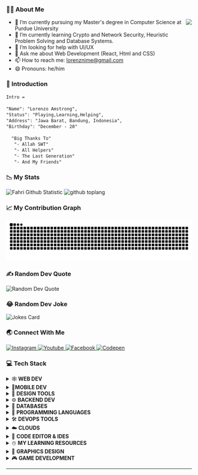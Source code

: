 ### 👨‍💻 About Me

<img align="right" height="175" src="https://user-images.githubusercontent.com/74038190/225813708-98b745f2-7d22-48cf-9150-083f1b00d6c9.gif"  />

<div align="left">

- 🔭 I’m currently pursuing my Master's degree in Computer Science at Purdue University
- 🌱 I’m currently learning Crypto and Network Security, Heuristic Problem Solving and Database Systems.
- 🤔 I’m looking for help with UI/UX
- 💬 Ask me about Web Development (React, Html and CSS)
- 📫 How to reach me: lorenznime@gmail.com
- 😄 Pronouns: he/him
  
</div>

### 💓 Introduction
```
Intro =

"Name": "Lorenzo Amstrong",
"Status": "Playing,Learning,Helping",
"Address": "Jawa Barat, Bandung, Indonesia",
"Birthday": "December - 20"
   
  "Big Thanks To"
   "- Allah SWT"
   "- All Helpers"
   "- The Last Generation"
   "- And My Friends"
```

### 📉 My Stats

![Fahri Github Statistic](https://github-readme-stats.vercel.app/api?username=Lorenzxs&layout=compact&show_icons=true&theme=highcontrast&show_owner=true)
![github toplang](https://github-readme-stats.vercel.app/api/top-langs/?username=Lorenzxz&layout=compact&theme=highcontrast)

### 📈 My Contribution Graph
![Snake Contribution Animation](https://raw.githubusercontent.com/adeeteya/adeeteya/output/snake.svg)

### ✍️ Random Dev Quote
![Random Dev Quote](https://quotes-github-readme.vercel.app/api?type=horizontal&theme=dark)

### 😂 Random Dev Joke
![Jokes Card](https://readme-jokes.vercel.app/api?hideBorder)

### 🌏 Connect With Me

<a href="https://www.instagram.com/lorenzxz"> 
    <img src="https://img.shields.io/badge/Instagram-E4405F?style=for-the-badge&logo=instagram&logoColor=white" title="Instagram"  alt="Instagram"/>
</a>
<a href="https://www.youtube.com/@lorenzxz"> 
    <img src="https://img.shields.io/badge/YouTube-FF0000?style=for-the-badge&logo=youtube&logoColor=white" title="Youtube"  alt="Youtube"/>
</a>
<!-- <a href="mailto:lorenzxz@gmail.com"> 
    <img src="https://img.shields.io/badge/Gmail-D14836?style=for-the-badge&logo=gmail&logoColor=white" title="Gmail"  alt="Gmail"/>
</a> -->
<!-- <a href="https://www.github.com/lorenzxz"> 
    <img src="https://img.shields.io/badge/GitHub-100000?style=for-the-badge&logo=github&logoColor=white" title="GitHub"  alt="GitHub"/>
</a> -->
<!-- <a href="https://twitter.com/lorenzxza"> 
    <img src="https://img.shields.io/badge/Twitter-1DA1F2?style=for-the-badge&logo=twitter&logoColor=white" title="Twitter"  alt="Twitter"/>
</a> -->
<a href="https://www.facebook.com/profile.php?=100087370156118"> 
    <img src="https://img.shields.io/badge/Facebook-%231877F2.svg?style=for-the-badge&logo=Facebook&logoColor=white" title="Facebook"  alt="Facebook"/>
</a>
<!--<a  href="https://www.linkedin.com/company/hi-coders/">
    <img src="https://img.shields.io/badge/LinkedIn-0077B5?style=for-the-badge&logo=linkedin&logoColor=white" title="LinkedIn"  alt="LinkedIn"/>
</a>-->
<a href="https://codepen.io/lorenzxz"> 
    <img src="https://img.shields.io/badge/Codepen-000000?style=for-the-badge&logo=codepen&logoColor=white" title="Codepen"  alt="Codepen"/>
</a>
<br />

### 💻 Tech Stack

<details>
  <summary>🕸️ <b>WEB DEV</b></summary>
  
  [![HTML](https://img.shields.io/badge/HTML5-E34F26?style=for-the-badge&logo=html5&logoColor=white "HTML")][repo]
  [![CSS3](https://img.shields.io/badge/CSS3-1572B6?style=for-the-badge&logo=css3&logoColor=white "CSS")][repo]
  [![JavaScript](https://img.shields.io/badge/JavaScript-F7DF1E?style=for-the-badge&logo=javascript&logoColor=black "JavaScript")][repo]
  [![Typescript](https://img.shields.io/badge/TypeScript-007ACC?style=for-the-badge&logo=typescript&logoColor=white "Typescript")][repo]
  [![React](https://img.shields.io/badge/React-20232A?style=for-the-badge&logo=react&logoColor=61DAFB "React")][repo]
  [![Next JS](https://img.shields.io/badge/Next-black?style=for-the-badge&logo=next.js&logoColor=white "Next.js")][repo]
  [![Bootstrap](https://img.shields.io/badge/Bootstrap-563D7C?style=for-the-badge&logo=bootstrap&logoColor=white "Bootstrap")][repo]
  [![Sass](https://img.shields.io/badge/Sass-CC6699?style=for-the-badge&logo=sass&logoColor=white "SASS")][repo]
  [![PHP](https://img.shields.io/badge/PHP-777BB4?style=for-the-badge&logo=php&logoColor=white "PHP")][repo]
  [![JQuery](https://img.shields.io/badge/jQuery-0769AD?style=for-the-badge&logo=jquery&logoColor=white "JQuery")][repo]
  [![Material UI](https://img.shields.io/badge/Material--UI-%230081CB.svg?style=for-the-badge&logo=mui&logoColor=white "Material UI")][repo]
  [![Socket.io-client](https://img.shields.io/badge/Socket.io--client-black?style=for-the-badge&logo=socket.io&badgeColor=**010101** "Socket.io-client")][repo]
</details>

<details>
  <summary>📱<b>MOBILE DEV</b></summary>
  
  [![Flutter](https://img.shields.io/badge/Flutter-02569B?style=for-the-badge&logo=flutter&logoColor=white "Flutter")][repo]
  [![React Native](https://img.shields.io/badge/React_Native-20232A?style=for-the-badge&logo=react&logoColor=61DAFB "React Native")][repo]
</details>

<details>
  <summary>🍧 <b>DESIGN TOOLS</b></summary>
  
  [![Figma](https://img.shields.io/badge/figma-%23F24E1E.svg?style=for-the-badge&logo=figma&logoColor=white "Figma")][repo]
  [![Adobe XD](https://img.shields.io/badge/Adobe%20XD-470137?style=for-the-badge&logo=Adobe%20XD&logoColor=#FF61F6 "XD")][repo]
  [![Adobe Photoshop](https://img.shields.io/badge/adobe%20photoshop-%2331A8FF.svg?style=for-the-badge&logo=adobe%20photoshop&logoColor=white)][repo]
</details>

<details>
  <summary>⚙️ <b>BACKEND DEV</b></summary>

  [![](https://img.shields.io/badge/Node.js-43853D?style=for-the-badge&logo=node.js&logoColor=white "Nodejs")][repo]  
  [![Express js](https://img.shields.io/badge/Express.js-404D59?style=for-the-badge "Express js")][repo]  
  [![Socket.io](https://img.shields.io/badge/Socket.io-black?style=for-the-badge&logo=socket.io&badgeColor=010101 "Socket.io")][repo]  
  [![PHP](https://img.shields.io/badge/PHP-777BB4?style=for-the-badge&logo=php&logoColor=white "PHP")][repo]  
  [![Firebase](https://img.shields.io/badge/firebase-%23039BE5.svg?style=for-the-badge&logo=firebase "Firebase")][repo]  
  [![Python](https://img.shields.io/badge/python-3670A0?style=for-the-badge&logo=python&logoColor=ffdd54 "Python")][repo]  
  [![](https://img.shields.io/badge/Flask-000000?style=for-the-badge&logo=flask&logoColor=white)][repo]

</details>

<details>
  <summary>📅 <b>DATABASES</b></summary>

  [![Mongodb](https://img.shields.io/badge/MongoDB-4EA94B?style=for-the-badge&logo=mongodb&logoColor=white "Mongodb")][repo]  
  [![Redis](https://img.shields.io/badge/redis-%23DD0031.svg?style=for-the-badge&logo=redis&logoColor=white "Redis")][repo]  
  [![MySql](https://img.shields.io/badge/MySQL-00000F?style=for-the-badge&logo=mysql&logoColor=white "MySql")][repo]  
  [![SQLLite](https://img.shields.io/badge/SQLite-07405E?style=for-the-badge&logo=sqlite&logoColor=white "SQLLite")][repo]

</details>

<details>
  <summary>🎯 <b>PROGRAMMING LANGUAGES</b></summary>

  [![Dart](https://img.shields.io/badge/dart-%230175C2.svg?style=for-the-badge&logo=dart&logoColor=white "Dart")][repo]  
  [![C++](https://img.shields.io/badge/c++-%2300599C.svg?style=for-the-badge&logo=c%2B%2B&logoColor=white "C++")][repo]  
  [![C#](https://img.shields.io/badge/c%23-%23239120.svg?style=for-the-badge&logo=c-sharp&logoColor=white "C#")][repo]

</details>

<details>
  <summary>🛠️ <b>DEVOPS TOOLS</b></summary>

  [![Git](https://img.shields.io/badge/git-%23F05033.svg?style=for-the-badge&logo=git&logoColor=white "Git")][repo]  
  [![GitHub](https://img.shields.io/badge/github-%23121011.svg?style=for-the-badge&logo=github&logoColor=white "GitHub")][repo]  
  [![Docker](https://img.shields.io/badge/docker-%230db7ed.svg?style=for-the-badge&logo=docker&logoColor=white)][repo]  
  [![Apache](https://img.shields.io/badge/apache-%23D42029.svg?style=for-the-badge&logo=apache&logoColor=white "Apache")][repo]  
  [![Nginx](https://img.shields.io/badge/nginx-%23009639.svg?style=for-the-badge&logo=nginx&logoColor=white "Nginx")][repo]  
  [![NPM](https://img.shields.io/badge/NPM-%23000000.svg?style=for-the-badge&logo=npm&logoColor=white "Npm")][repo]  
  [![Postman](https://img.shields.io/badge/Postman-FF6C37?style=for-the-badge&logo=postman&logoColor=white "Postman")][repo]  
  [![Insomnia](https://img.shields.io/badge/Insomnia-black?style=for-the-badge&logo=insomnia&logoColor=5849BE "Insomnia")][repo]  
  [![Shell Scripts](https://img.shields.io/badge/Shell_Script-121011?style=for-the-badge&logo=gnu-bash&logoColor=white)][repo]  
  [![Linux](https://img.shields.io/badge/Linux-FCC624?style=for-the-badge&logo=linux&logoColor=black "Linux")][repo]

</details>

<details>
  <summary>☁️ <b>CLOUDS</b></summary>

  [![Google Cloud](https://img.shields.io/badge/GoogleCloud-%234285F4.svg?style=for-the-badge&logo=google-cloud&logoColor=white "Google Cloud")][repo]  
  [![AWS](https://img.shields.io/badge/Amazon-_AWS-FF9900?style=for-the-badge&logo=amazon-aws&logoColor=white "AWS")][repo]  
  [![Heroku](https://img.shields.io/badge/heroku-%23430098.svg?style=for-the-badge&logo=heroku&logoColor=white "Heroku")][repo]  
  [![Netlify](https://img.shields.io/badge/netlify-%23000000.svg?style=for-the-badge&logo=netlify&logoColor=#00C7B7 "Netlify")][repo]  
  [![Vercel](https://img.shields.io/badge/vercel-%23000000.svg?style=for-the-badge&logo=vercel&logoColor=white "Vercel")][repo]  
  [![Firebase](https://img.shields.io/badge/firebase-%23039BE5.svg?style=for-the-badge&logo=firebase "Firebase")][repo]

</details>

<details>
  <summary>📄 <b>CODE EDITOR & IDES</b></summary>

  [![Visual Studio Code](https://img.shields.io/badge/VS%20Code-0078d7.svg?style=for-the-badge&logo=visual-studio-code&logoColor=white "Visual Studio Code")][repo]  
  [![Visual Studio Code](https://img.shields.io/badge/VS%20Code%20Insider-24bfa5.svg?style=for-the-badge&logo=visual-studio-code&logoColor=white "Visual Studio Code")][repo]  
  [![Sublime Text](https://img.shields.io/badge/sublime_text-%23575757.svg?style=for-the-badge&logo=sublime-text&logoColor=important "Sublime Text")][repo]  
  [![Vim](https://img.shields.io/badge/VIM-%2311AB00.svg?style=for-the-badge&logo=vim&logoColor=white)][repo]  
  [![Android Studio](https://img.shields.io/badge/Android%20Studio-3DDC84.svg?style=for-the-badge&logo=android-studio&logoColor=white)][repo]  
  [![Jupyter Notebook](https://img.shields.io/badge/jupyter-%23FA0F00.svg?style=for-the-badge&logo=jupyter&logoColor=white)][repo]

</details>

<details>
  <summary>☃️ <b>MY LEARNING RESOURCES</b></summary>

  [![Stack Overflow](https://img.shields.io/badge/Stack%20Overflow-FE7A16?style=for-the-badge&logo=stack-overflow&logoColor=white "Stack Overflow")][repo]  
  [![W3Schools](https://img.shields.io/badge/W3Schools-1572B6?style=for-the-badge&logo=w3schools&logoColor=white "W3Schools")][repo]  
  [![MDN Web Docs](https://img.shields.io/badge/MDN_Web_Docs-black?style=for-the-badge&logo=mdn-web-docs&logoColor=white "MDN Web Docs")][repo]  
  [![Geeks for Geeks](https://img.shields.io/badge/GeeksforGeeks-2F8D46?style=for-the-badge&logo=geeksforgeeks&logoColor=white "Geeks for Geeks")][repo]  
  [![Udemy](https://img.shields.io/badge/Udemy-A435F0?style=for-the-badge&logo=udemy&logoColor=white "Udemy")][repo]  
  [![FreeCodeCamp](https://img.shields.io/badge/FreeCodeCamp-0A0A23?style=for-the-badge&logo=freecodecamp&logoColor=white "FreeCodeCamp")][repo]

</details>

<details>
  <summary>🎨 <b>GRAPHICS DESIGN</b></summary>

  [![Figma](https://img.shields.io/badge/Figma-F24E1E?style=for-the-badge&logo=figma&logoColor=white "Figma")][repo]  
  [![Canva](https://img.shields.io/badge/Canva-%2300C4CC.svg?style=for-the-badge&logo=Canva&logoColor=white "Canva")][repo]  
  [![Adobe Photoshop](https://img.shields.io/badge/adobephotoshop-%2331A8FF.svg?style=for-the-badge&logo=adobephotoshop&logoColor=white "Adobe Photoshop")][repo]  
  [![Adobe Illustrator](https://img.shields.io/badge/adobeillustrator-%23FF9A00.svg?style=for-the-badge&logo=adobeillustrator&logoColor=white "Adobe Illustrator")][repo]  
  [![Adobe XD](https://img.shields.io/badge/Adobe%20XD-470137?style=for-the-badge&logo=Adobe%20XD&logoColor=#FF61F6 "Adobe XD")][repo]  
  [![Corel Draw](https://img.shields.io/badge/CorelDraw-%23007AFF.svg?style=for-the-badge&logo=CorelDraw&logoColor=white "Corel Draw")][repo]

</details>

<details>
  <summary>🎮 <b>GAME DEVELOPMENT</b></summary>

  [![Unity](https://img.shields.io/badge/Unity-%23000000.svg?style=for-the-badge&logo=unity&logoColor=white "Unity")][repo]  
  [![Unreal Engine](https://img.shields.io/badge/unrealengine-%23313131.svg?style=for-the-badge&logo=unrealengine&logoColor=white "Unreal Engine")][repo]  
  [![Godot](https://img.shields.io/badge/godot-3582bb.svg?style=for-the-badge&logo=godot-engine&logoColor=white "Godot")][repo]  
  [![Blender](https://img.shields.io/badge/blender-%23F5792A.svg?style=for-the-badge&logo=blender&logoColor=white "Blender")][repo]

</details>

[medium]: https://medium.com/
[github]: https://github.com/
[google]: https://www.google.com
[mdn]: https://developer.mozilla.org/en-US/
[wiki]: https://en.wikipedia.org/wiki/Main_Page
[quora]: https://www.quora.com/
[doc]: https://www.digitalocean.com/community
[udemy]: https://www.udemy.com/
[gog]: https://www.geeksforgeeks.org/
[fcc]: https://www.freecodecamp.org/
[sof]: https://stackoverflow.com/
[repo]: https://github.com/lorenzxz?tab=repositories

<hr />
